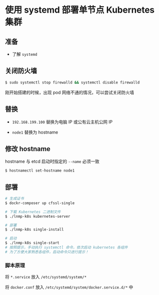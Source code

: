# 使用 systemd 部署单节点 Kubernetes 集群

## 准备

* 了解 `systemd`

## 关闭防火墙

```bash
$ sudo systemctl stop firewalld && systemctl disable firewalld
```

刚开始搭建的时候，出现 pod 网络不通的情况，可以尝试关闭防火墙

## 替换

* `192.168.199.100` 替换为电脑 IP 或公有云主机公网 IP

* `node1` 替换为 hostname

## 修改 hostname

hostname 与 etcd 启动时指定的 `--name` 必须一致

```bash
$ hostnamectl set-hostname node1
```

## 部署

```bash
# 生成证书
$ dockr-composer up cfssl-single

# 下载 Kubernetes 二进制文件
$ ./lnmp-k8s kubernetes-server

# 部署
$ ./lnmp-k8s single-install

# 启动
$ ./lnmp-k8s single-start
# 按照提示，手动执行 systemctl 命令，依次启动 kubernetes 各组件
# 为了方便大家熟悉各组件，启动命令只进行提示！
```

### 脚本原理

将 `*.service` 放入 `/etc/systemd/system/*`

将 `docker.conf` 放入 `/etc/systemd/system/docker.service.d/*` 中
